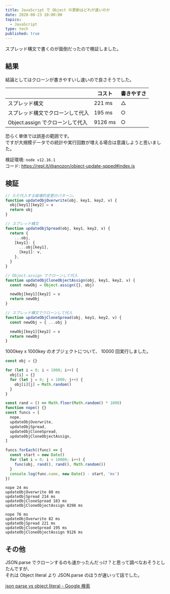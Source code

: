 ```yaml
---
title: JavaScript で Object の更新はどれが速いのか
date: 2020-08-23 10:00:00
topics:
  - JavaScript
type: tech
published: true
---
```


スプレッド構文で書くのが面倒だったので検証しました。

## 結果

結論としてはクローンが書きやすいし速いので良さそうでした。

|                                  | コスト  | 書きやすさ |
| -------------------------------- | ------- | ---------- |
| スプレッド構文                   | 221 ms  | △          |
| スプレッド構文でクローンして代入 | 195 ms  | ○          |
| Object.assign でクローンして代入 | 9126 ms | ○          |

恐らく単体では誤差の範囲です。  
ですが大規模データでの統計や実行回数が増える場合は意識しようと思いました。

検証環境: `node v12.16.1`  
コード: https://repl.it/@anozon/object-update-spped#index.js

## 検証

```js
// ただ代入する破壊的変更のパターン。
function updateObjOverwrite(obj, key1, key2, v) {
  obj[key1][key2] = v
  return obj
}

// スプレッド構文
function updateObjSpread(obj, key1, key2, v) {
  return {
    ...obj,
    [key1]: {
      ...obj[key1],
      [key1]: v,
    },
  }
}

// Object.assign でクローンして代入
function updateObjCloneObjectAssign(obj, key1, key2, v) {
  const newObj = Object.assign({}, obj)

  newObj[key1][key2] = v
  return newObj
}

// スプレッド構文でクローンして代入
function updateObjCloneSpread(obj, key1, key2, v) {
  const newObj = { ...obj }

  newObj[key1][key2] = v
  return newObj
}
```

1000key x 1000key のオブジェクトについて、 10000 回実行しました。

```js
const obj = {}

for (let i = 0; i < 1000; i++) {
  obj[i] = {}
  for (let j = 0; j < 1000; j++) {
    obj[i][j] = Math.random()
  }
}

const rand = () => Math.floor(Math.random() * 1000)
function nope() {}
const funcs = [
  nope,
  updateObjOverwrite,
  updateObjSpread,
  updateObjCloneSpread,
  updateObjCloneObjectAssign,
]

funcs.forEach((func) => {
  const start = new Date()
  for (let i = 0; i < 10000; i++) {
    func(obj, rand(), rand(), Math.random())
  }
  console.log(func.name, new Date() - start, 'ms')
})
```

```
nope 24 ms
updateObjOverwrite 80 ms
updateObjSpread 214 ms
updateObjCloneSpread 183 ms
updateObjCloneObjectAssign 8298 ms

nope 76 ms
updateObjOverwrite 82 ms
updateObjSpread 221 ms
updateObjCloneSpread 195 ms
updateObjCloneObjectAssign 9126 ms
```

## その他

JSON.parse でクローンするのも速かったんだっけ？と思って調べなおそうとしたんですが、  
それは Object literal より JSON.parse のほうが速いって話でした。

[json parse vs object literal \- Google 検索](https://www.google.com/search?q=json+parse+vs+object+literal)
